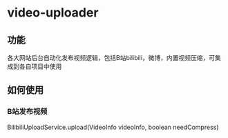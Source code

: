 # video-uploader
## 功能
各大网站后台自动化发布视频逻辑，包括B站bilibili，微博，内置视频压缩，可集成到各自项目中使用
## 如何使用
### B站发布视频
BilibiliUploadService.upload(VideoInfo videoInfo, boolean needCompress)